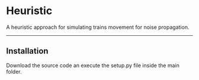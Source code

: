 # Heuristic

A heuristic approach for simulating trains movement for noise propagation.

---

## Installation

Download the source code an execute the setup.py file inside the main folder.